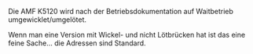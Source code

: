 Die AMF K5120 wird nach der Betriebsdokumentation auf Waitbetrieb umgewicklet/umgelötet. 

Wenn man eine Version mit Wickel- und nicht Lötbrücken hat ist das eine feine Sache... die Adressen sind Standard.
